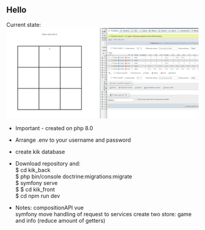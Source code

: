 ## Hello

Current state:
![](gitphoto/202100305-1.PNG)

- Important - created on php 8.0

- Arrange .env to your username and password
- create kik database

- Download repository and:  
  $ cd kik_back  
  $ php bin/console doctrine:migrations:migrate  
  $ symfony serve  
  $
  $ cd kik_front  
  $ cd npm run dev

- Notes:
  compositionAPI vue  
  symfony move handling of request to services
  create two store: game and info (reduce amount of getters)

